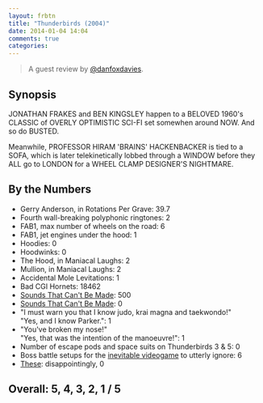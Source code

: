 ```yaml
---
layout: frbtn
title: "Thunderbirds (2004)"
date: 2014-01-04 14:04
comments: true
categories: 
---
```


> A guest review by [@danfoxdavies](http://twitter.com/danfoxdavies).

Synopsis
--------

JONATHAN FRAKES and BEN KINGSLEY happen to a BELOVED 1960's CLASSIC of OVERLY OPTIMISTIC SCI-FI set somewhen around NOW. And so do BUSTED.

Meanwhile, PROFESSOR HIRAM 'BRAINS' HACKENBACKER is tied to a SOFA, which is later telekinetically lobbed through a WINDOW before they ALL go to LONDON for a WHEEL CLAMP DESIGNER'S NIGHTMARE.

By the Numbers
--------------

* Gerry Anderson, in Rotations Per Grave: 39.7
* Fourth wall-breaking polyphonic ringtones: 2
* FAB1, max number of wheels on the road:  6
* FAB1, jet engines under the hood: 1
* Hoodies: 0
* Hoodwinks: 0
* The Hood, in Maniacal Laughs: 2
* Mullion, in Maniacal Laughs: 2
* Accidental Mole Levitations: 1
* Bad CGI Hornets: 18462
* [Sounds That Can't Be Made](http://www.howstuffworks.com/sci-fi10.htm): 500
* [Sounds That Can't Be Made](http://marillion.com/shop/albums/sounds.htm): 0
* "I must warn you that I know judo, krai magna and taekwondo!"<br/>"Yes, and I know Parker.": 1
* "You've broken my nose!"<br/>"Yes, that was the intention of the manoeuvre!": 1
* Number of escape pods and space suits on Thunderbirds 3 & 5: 0
* Boss battle setups for the [inevitable videogame](http://www.amazon.co.uk/review/R2GZ50DGLZ68AW/ref=cm_cr_dp_title?ie=UTF8&ASIN=B000QDN94A&channel=detail-glance&nodeID=300703&store=videogames) to utterly ignore: 6
* [These](http://www.youtube.com/watch?v=JguJpX7bS6k): disappointingly, 0

Overall: 5, 4, 3, 2, 1 / 5
--------------------------
